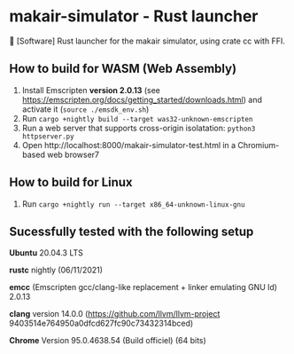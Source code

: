# makair-simulator - Rust launcher
🥽 [Software] Rust launcher for the makair simulator, using crate cc with FFI.

## How to build for WASM (Web Assembly)

1. Install Emscripten **version 2.0.13** (see https://emscripten.org/docs/getting_started/downloads.html) and activate it (`source ./emsdk_env.sh`)
2. Run `cargo +nightly build --target was32-unknown-emscripten`
3. Run a web server that supports cross-origin isolatation: `python3 httpserver.py`
4. Open http://localhost:8000/makair-simulator-test.html in a Chromium-based web browser7

## How to build for Linux

1. Run `cargo +nightly run --target x86_64-unknown-linux-gnu`


## Sucessfully tested with the following setup

**Ubuntu** 20.04.3 LTS

**rustc** nightly (06/11/2021)

**emcc** (Emscripten gcc/clang-like replacement + linker emulating GNU ld) 2.0.13

**clang** version 14.0.0 (https://github.com/llvm/llvm-project 9403514e764950a0dfcd627fc90c73432314bced)

**Chrome** Version 95.0.4638.54 (Build officiel) (64 bits)
